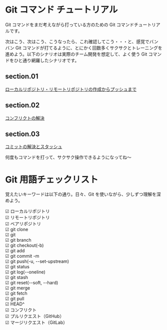# Git コマンド チュートリアル  
  
Git コマンドをまだ考えながら打っている方のための Git コマンドチュートリアルです。   

次はこう、次はこう、こうなったら、これ確認してこう・・・と、感覚でバンバン Git コマンドが打てるように、とにかく回数多くサクサクとトレーニングを進めよう。以下のシナリオは実際のチーム開発を想定して、よく使う Git コマンドをひと通り網羅したシナリオです。  
  
## section.01  
[ローカルリポジトリ・リモートリポジトリの作成からプッシュまで](./section.01.md)  
  
## section.02  
[コンフリクトの解決](./section.02.md)  
  
## section.03  
[コミットの解決とスタッシュ ](./section.03.md)  
  
何度もコマンドを打って、サクサク操作できるようになってね～  
  
  
# Git 用語チェックリスト  
  
覚えたいキーワードは以下の通り。日々、Git を使いながら、少しずつ理解を深めよう。  

☑ ローカルリポジトリ  
☑ リモートリポジトリ  
☑ ベアリポジトリ  
☑ git clone  
☑ git   
☑ git branch  
☑ git checkout(-b)  
☑ git add  
☑ git commit -m  
☑ git push(-u, --set-upstream)  
☑ git status  
☑ git log(--oneline)  
☑ git stash  
☑ git reset(--soft, --hard)  
☑ git merge  
☑ git fetch  
☑ git pull  
☑ HEAD^  
☑ コンフリクト  
☑ プルリクエスト（GitHub）  
☑ マージリクエスト（GitLab）  
  
